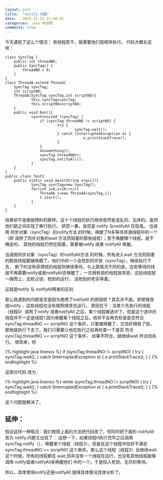 ```yaml
---
layout: post
title:  "notify 问题"
date:   2015-12-21 12:48:55
categories: java 多线程 
comments: true
---
```


今天遇到了这么个情况：
有线程若干，我需要他们按顺序执行。
代码大概长这样：

```
class SyncTag {
	public int threadNO;
	public SyncTag() {
	    threadNO = 0;
	}
}
class ThreadA extend Thread{
	SyncTag syncTag;
	int scriptNO;
	ThreadA(SyncTag syncTag,int scriptNO){
			this.syncTag=syncTag;
			this.scriptNO=scriptNO;
	}
	public void Run(){
			synchronized (syncTag) {
                if (syncTag.threadNO != scriptNO) {
                        try {
                                syncTag.wait();
                        } catch (InterruptedException e) {
                                    e.printStackTrace();
                        }
                }
                dosomething();
                syncTag.threadNO++;
                syncTag.notifyAll();
			}
	}
}
public class Test{
	public static void main(String args[]){
		    SyncTag syncTag=new SyncTag();
			for(int i=0;i<10;++i){
				ThreadA t=new ThreadA(syncTag,i);
				t.start();
			}
	}
}
```

结果却不是像我预料的那样。这十个线程的执行顺序竟然是混乱的，无序的。虽然他们是之间实现了串行执行。
研究一番，发现是 notify 与notifyAll 在捣鬼。
当调用 同步对象（syncTag）的notify方法 的时候，唤醒了N多等待资源线程中的一个（即 调用了同步对象的wait 方法而阻塞的那些线程）；至于唤醒哪个线程，是不确定的。
其他的线程仍然在阻塞，需要被notify 或者 notifyAll 唤醒。
		 
当调用同步对象（syncTag）的notifyAll方法 的时候，所有进入wait 方法而阻塞的那些线程都被唤醒了。他们中的一个会抢到同步锁（syncTag），继续执行下去，
剩下的没有获得锁的线程则继续等待。与上面情况不同的是，这些等待的线层不再需要notify或者notifyAll去唤醒了，一旦拥有锁的线程放弃锁，这些线程就一拥而上，去抢占锁，抢到的运行，
没抢到的老实等着。
		 
这就是notify 与 notifyAll两者的区别.
		 
那么我遇到的问题是否是因为使用了notifyAll 的原因呢？其实并不是。即使我改成notify ，这些线程也没有按照顺序去运行。
原因在于：当某个先执行的线程（线程0）调用了notify 或者notifyAll 之后，某个线程被选中了。但是这个选中的线程并不一定是线程1.因为唤醒某个线程之后，他并不会再去检查是否符合
syncTag.threadNO == scriptNO 这个条件，只要被唤醒了，又恰好拥有了锁。那他就执行下去了。我们只需要让他在执行之前再检查一下是否 符合syncTag.threadNO == scriptNO 这个条件，
如果不符合，就继续wait.符合则执行。
很简单，将 

{% highlight java linenos %}
if (syncTag.threadNO != scriptNO) {
        try {
                syncTag.wait();
            } catch (InterruptedException e) {
                                    e.printStackTrace();
            }
}
{% endhighlight %}

这部分代码 改为： 

{% highlight java linenos %}
while (syncTag.threadNO != scriptNO) {
		try {
				syncTag.wait();
		} catch (InterruptedException e) {
				e.printStackTrace();
		}
}
{% endhighlight %}

这个问题就解决了。
	 
## **延伸**：
假设这样一种情况：我们按照上面的方法把代码改了，但同时把下面的 notifyAll 改为 notify.问题又出现了：
设想一下，如果线程0执行完毕之后调用syncTag.notify（），唤醒某个线程（线程3），但是在这个线程中恰好不满足 syncTag.threadNO == scriptNO
这个条件。那么这个线程（线程3）会继续wait. 这个时候，所有的线程都在 wait,但并没有一个线程在运行，也没有其他线程能够调用 notify或者notifyAll来唤醒他们
中的一个。于是陷入死锁，无尽的等待。
		 
所以，具体使用notify还是notifyAll 就得具体情况具体分析了。